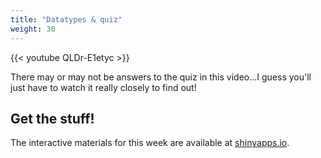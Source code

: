 ```yaml
---
title: "Datatypes & quiz"
weight: 30
---
```


{{< youtube QLDr-E1etyc >}}

There may or may not be answers to the quiz in this video...I guess you'll just have to watch it really closely to find out! 

## Get the stuff!

The interactive materials for this week are available at [shinyapps.io](https://stef.shinyapps.io/Week02_DatatypesandPopquiz/). 
